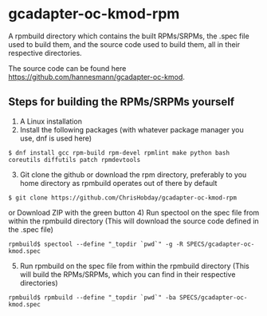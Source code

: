 # gcadapter-oc-kmod-rpm
A rpmbuild directory which contains the built RPMs/SRPMs, the .spec file used to build them, and the source code used to build them, all in their respective directories.

The source code can be found here https://github.com/hannesmann/gcadapter-oc-kmod.

## Steps for building the RPMs/SRPMs yourself
1) A Linux installation
2) Install the following packages (with whatever package manager you use, dnf is used here)
```console
$ dnf install gcc rpm-build rpm-devel rpmlint make python bash coreutils diffutils patch rpmdevtools
```
3) Git clone the github or download the rpm directory, preferably to you home directory as rpmbuild operates out of there by default
```console
$ git clone https://github.com/ChrisHobday/gcadapter-oc-kmod-rpm
```
or
Download ZIP with the green button
4) Run spectool on the spec file from within the rpmbuild directory (This will download the source code defined in the .spec file)
```console
rpmbuild$ spectool --define "_topdir `pwd`" -g -R SPECS/gcadapter-oc-kmod.spec
```
5) Run rpmbuild on the spec file from within the rpmbuild directory (This will build the RPMs/SRPMs, which you can find in their respective directories)
```console
rpmbuild$ rpmbuild --define "_topdir `pwd`" -ba SPECS/gcadapter-oc-kmod.spec
```

